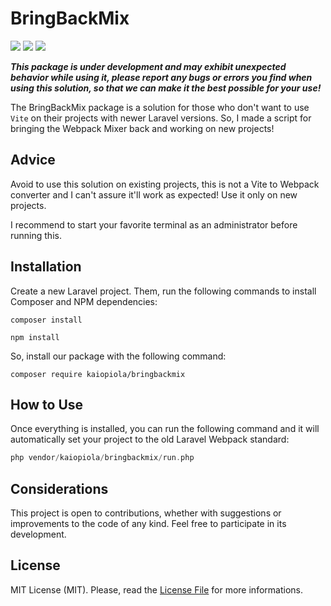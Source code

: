 # BringBackMix

<a target="_blank" href="https://packagist.org/packages/kaiopiola/bringbackmix" ><img src="https://img.shields.io/packagist/dt/kaiopiola/bringbackmix?color=%2300FFF" /></a>
<a target="_blank" href="https://packagist.org/packages/kaiopiola/bringbackmix" ><img src="https://img.shields.io/packagist/v/kaiopiola/bringbackmix?color=%23888888&label=version" /></a>
<a target="_blank" href="https://packagist.org/packages/kaiopiola/bringbackmix" ><img src="https://img.shields.io/packagist/php-v/kaiopiola/bringbackmix" /></a> 


***This package is under development and may exhibit unexpected behavior while using it, please report any bugs or errors you find when using this solution, so that we can make it the best possible for your use!***


The BringBackMix package is a solution for those who don't want to use ```Vite``` on their projects with newer Laravel versions. So, I made a script for bringing the Webpack Mixer back and working on new projects!

## Advice

Avoid to use this solution on existing projects, this is not a Vite to Webpack converter and I can't assure it'll work as expected!
Use it only on new projects.

I recommend to start your favorite terminal as an administrator before running this. 

## Installation

Create a new Laravel project.
Them, run the following commands to install Composer and NPM dependencies:

```console 
composer install
```

```console 
npm install
```

So, install our package with the following command:

```console 
composer require kaiopiola/bringbackmix
```

## How to Use

Once everything is installed, you can run the following command and it will automatically set your project to the old Laravel Webpack standard:

``` php
php vendor/kaiopiola/bringbackmix/run.php
```

## Considerations

This project is open to contributions, whether with suggestions or improvements to the code of any kind.
Feel free to participate in its development.

## License
MIT License (MIT). Please, read the [License File](LICENSE) for more informations.
